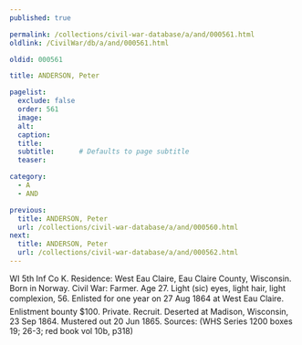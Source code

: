 ```yaml
---
published: true

permalink: /collections/civil-war-database/a/and/000561.html
oldlink: /CivilWar/db/a/and/000561.html

oldid: 000561

title: ANDERSON, Peter

pagelist:
  exclude: false
  order: 561
  image: 
  alt:
  caption:
  title:
  subtitle:      # Defaults to page subtitle
  teaser:

category: 
  - A 
  - AND

previous:
  title: ANDERSON, Peter
  url: /collections/civil-war-database/a/and/000560.html  
next:
  title: ANDERSON, Peter
  url: /collections/civil-war-database/a/and/000562.html   
---
```

WI 5th Inf Co K. Residence: West Eau Claire, Eau Claire County, Wisconsin. Born in Norway. Civil War: Farmer. Age 27. Light (sic) eyes, light hair, light complexion, 5&#146;6&#148;. Enlisted for one year on 27 Aug 1864 at West Eau Claire. Enlistment bounty $100. Private. Recruit. Deserted at Madison, Wisconsin, 23 Sep 1864. Mustered out 20 Jun 1865. Sources: (WHS Series 1200 boxes 19; 26-3; red book vol 10b, p318)